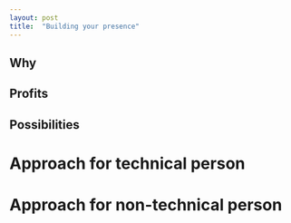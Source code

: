 ```yaml
---
layout: post
title:  "Building your presence"
---
```


Why
---

Profits
---

Possibilities
---

Approach for technical person
===

Approach for non-technical person
===
